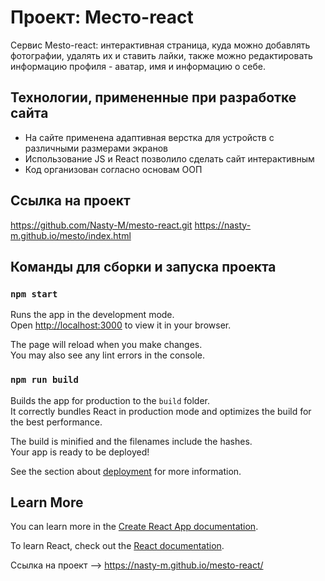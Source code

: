 # Проект: Место-react
Сервис Mesto-react: интерактивная страница, куда можно добавлять фотографии, удалять их и ставить лайки, также можно редактировать информацию профиля - аватар, имя и информацию о себе.

## Технологии, примененные при разработке сайта
* На сайте применена адаптивная верстка для устройств с различными размерами экранов
* Использование JS и React позволило сделать сайт интерактивным
* Код организован согласно основам ООП

## Ссылка на проект
https://github.com/Nasty-M/mesto-react.git
https://nasty-m.github.io/mesto/index.html 

## Команды для сборки и запуска проекта

### `npm start`

Runs the app in the development mode.\
Open [http://localhost:3000](http://localhost:3000) to view it in your browser.

The page will reload when you make changes.\
You may also see any lint errors in the console.

### `npm run build`

Builds the app for production to the `build` folder.\
It correctly bundles React in production mode and optimizes the build for the best performance.

The build is minified and the filenames include the hashes.\
Your app is ready to be deployed!

See the section about [deployment](https://facebook.github.io/create-react-app/docs/deployment) for more information.

## Learn More

You can learn more in the [Create React App documentation](https://facebook.github.io/create-react-app/docs/getting-started).

To learn React, check out the [React documentation](https://reactjs.org/).


Ссылка на проект --> https://nasty-m.github.io/mesto-react/
